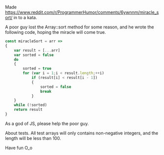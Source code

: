 Made https://www.reddit.com/r/ProgrammerHumor/comments/6ywnnm/miracle_sort/ in to a kata.

A poor guy lost the Array::sort method for some reason, and he wrote the following code, hoping the miracle will come true.
```javascript
const miracleSort = arr =>
{
    var result = [...arr]
    var sorted = false
    do
    {
        sorted = true
        for (var i = 1;i < result.length;++i)
            if (result[i] < result[i - 1])
            {
                sorted = false
                break
            }
    }
    while (!sorted)
    return result
}
```
As a god of JS, please help the poor guy.

About tests. All test arrays will only contains non-negative integers, and the length will be less than 100.

Have fun O_o